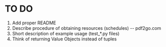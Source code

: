 

# TO DO
1. Add proper README
2. Describe procedure of obtaining resources (schedules) -- pdf2go.com
3. Short description of example usage (test_*.py files) 
4. Think of returning Value Objects instead of tuples